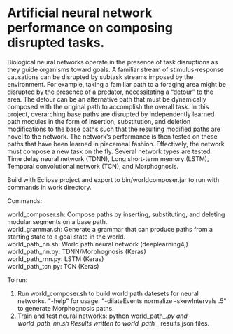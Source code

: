 # Artificial neural network performance on composing disrupted tasks.

Biological neural networks operate in the presence of task disruptions as they guide organisms toward goals. A familiar stream of stimulus-response causations can be disrupted by subtask streams imposed by the environment. For example, taking a familiar path to a foraging area might be disrupted by the presence of a predator, necessitating a “detour” to the area. The detour can be an alternative path that must be dynamically composed with the original path to accomplish the overall task. In this project, overarching base paths are disrupted by independently learned path modules in the form of insertion, substitution, and deletion modifications to the base paths such that the resulting modified paths are novel to the network. The network’s performance is then tested on these paths that have been learned in piecemeal fashion. Effectively, the network must compose a new task on the fly. Several network types are tested: Time delay neural network (TDNN), Long short-term memory (LSTM), Temporal convolutional network (TCN), and Morphognosis.

Build with Eclipse project and export to bin/worldcomposer.jar to run with commands in work directory.

Commands:

world_composer.sh: Compose paths by inserting, substituting, and deleting modular segments on a base path.<br /> 
world_grammar.sh: Generate a grammar that can produce paths from a starting state to a goal state in the world.<br />
world_path_nn.sh: World path neural network (deeplearning4j)<br />
world_path_nn.py: TDNN/Morphognosis (Keras)<br />
world_path_rnn.py: LSTM (Keras)<br />
world_path_tcn.py: TCN (Keras)<br />

To run:

1. Run world_composer.sh to build world path datesets for neural networks.
   "-help" for usage.
   "-dilateEvents normalize -skewIntervals .5" to generate Morphognosis paths.
2. Train and test neural networks: python world_path_*.py and world_path_nn.sh
   Results written to world_path_*_results.json files.

